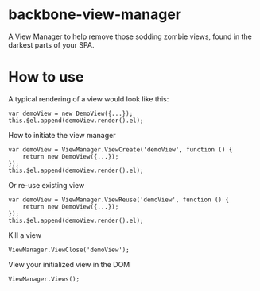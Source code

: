 backbone-view-manager
=====================

A View Manager to help remove those sodding zombie views, found in the darkest parts of your SPA.

How to use
=====================

A typical rendering of a view would look like this:

    var demoView = new DemoView({...});
    this.$el.append(demoView.render().el);

How to initiate the view manager

    var demoView = ViewManager.ViewCreate('demoView', function () {
        return new DemoView({...});
    });
    this.$el.append(demoView.render().el);
    
Or re-use existing view

    var demoView = ViewManager.ViewReuse('demoView', function () {
        return new DemoView({...});
    });
    this.$el.append(demoView.render().el);
    
Kill a view

    ViewManager.ViewClose('demoView');

View your initialized view in the DOM

    ViewManager.Views();
